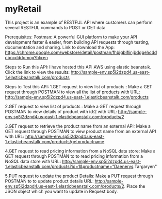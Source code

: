 # myRetail
This project is an example of RESTFUL API where customers can perform several RESTFUL commands to POST or GET data

Prerequisites:
Postman: A powerful GUI platform to make your API development faster & easier, from building API requests through testing, documentation and sharing.
Link to download the App: https://chrome.google.com/webstore/detail/postman/fhbjgbiflinjbdggehcddcbncdddomop?hl=en

Steps to Run this API:
I have hosted this API AWS using elastic beanstalk.
Click the link to view the results: http://sample-env.sp5i2dzpd4.us-east-1.elasticbeanstalk.com/products

Steps to Test this API:
1.GET request to view list of products : Make a GET request through POSTMAN to view all the list of products with URL: http://sample-env.sp5i2dzpd4.us-east-1.elasticbeanstalk.com/products

2.GET request to view list of products : Make a GET request through POSTMAN to view details of product with id:2 with URL: http://sample-env.sp5i2dzpd4.us-east-1.elasticbeanstalk.com/products/2

3.GET request to retrieve the product name from an external API: Make a GET request through POSTMAN to view product name from an external API with URL: http://sample-env.sp5i2dzpd4.us-east-1.elasticbeanstalk.com/products/getproductname

4.GET request to read pricing information from a NoSQL data store: Make a GET request through POSTMAN to to read pricing information from a NoSQL data store with URL: http://sample-env.sp5i2dzpd4.us-east-1.elasticbeanstalk.com/products?id=1&productname="Daenerys Targaryen"

5.PUT request to update the product Details: Make a PUT request through POSTMAN to to update product details URL: http://sample-env.sp5i2dzpd4.us-east-1.elasticbeanstalk.com/products/2. Place the JSON object which you want to update in Request body.
